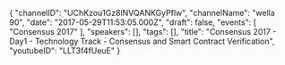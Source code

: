 {
    "channelID": "UChKzou1Gz8lNVQANKGyPflw",
    "channelName": "wella 90",
    "date": "2017-05-29T11:53:05.000Z",
    "draft": false,
    "events": [
        "Consensus 2017"
    ],
    "speakers": [],
    "tags": [],
    "title": "Consensus 2017 - Day1 - Technology Track - Consensus and Smart Contract Verification",
    "youtubeID": "LLT3f4fUeuE"
}